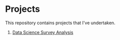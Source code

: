 # Projects

This repository contains projects that I've undertaken.

1. [Data Science Survey Analysis](https://github.com/sprihap/Projects/blob/master/DS_Survey_Analysis/DS_Survey_Analysis.pdf)
